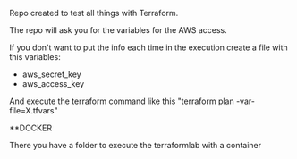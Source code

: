 Repo created to test all things with Terraform. 

The repo will ask you for the variables for the AWS access.

If you don't want to put the info each time in the execution create a file with this variables:
  - aws_secret_key
  - aws_access_key
  
And execute the terraform command like this "terraform plan -var-file=X.tfvars"

**DOCKER

There you have a folder to execute the terraformlab with a container

